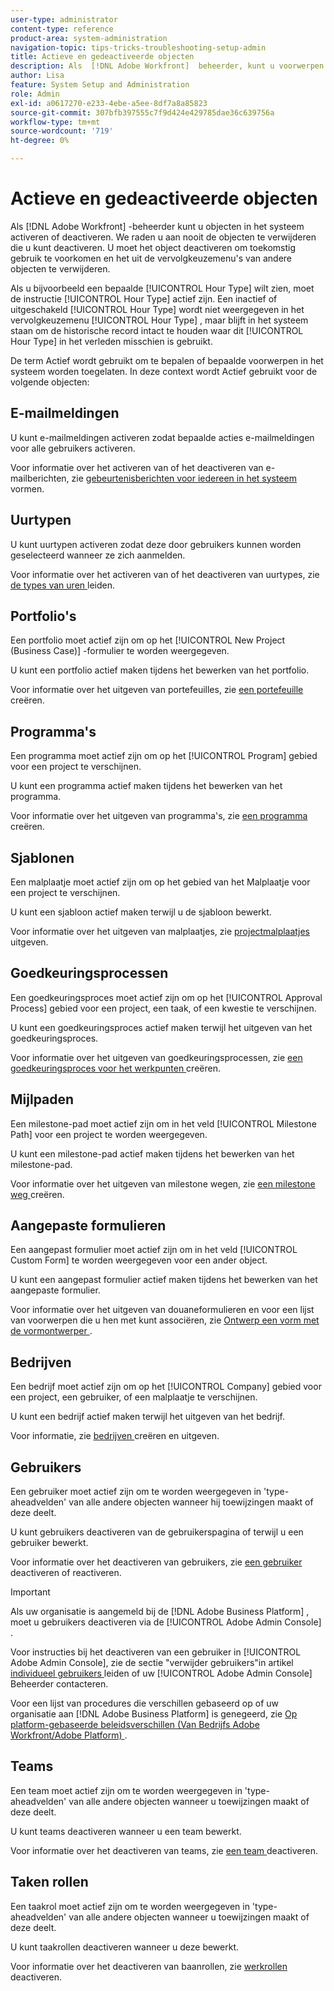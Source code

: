 ```yaml
---
user-type: administrator
content-type: reference
product-area: system-administration
navigation-topic: tips-tricks-troubleshooting-setup-admin
title: Actieve en gedeactiveerde objecten
description: Als  [!DNL Adobe Workfront]  beheerder, kunt u voorwerpen binnen het systeem activeren of deactiveren. We raden u aan nooit de objecten te verwijderen die u kunt deactiveren. U moet het object deactiveren om toekomstig gebruik te voorkomen en het uit de vervolgkeuzemenu's van andere objecten te verwijderen.
author: Lisa
feature: System Setup and Administration
role: Admin
exl-id: a0617270-e233-4ebe-a5ee-8df7a8a85823
source-git-commit: 307bfb397555c7f9d424e429785dae36c639756a
workflow-type: tm+mt
source-wordcount: '719'
ht-degree: 0%

---
```


# Actieve en gedeactiveerde objecten

Als [!DNL Adobe Workfront] -beheerder kunt u objecten in het systeem activeren of deactiveren. We raden u aan nooit de objecten te verwijderen die u kunt deactiveren. U moet het object deactiveren om toekomstig gebruik te voorkomen en het uit de vervolgkeuzemenu&#39;s van andere objecten te verwijderen.

Als u bijvoorbeeld een bepaalde [!UICONTROL Hour Type] wilt zien, moet de instructie [!UICONTROL Hour Type] actief zijn. Een inactief of uitgeschakeld [!UICONTROL Hour Type] wordt niet weergegeven in het vervolgkeuzemenu [!UICONTROL Hour Type] , maar blijft in het systeem staan om de historische record intact te houden waar dit [!UICONTROL Hour Type] in het verleden misschien is gebruikt.

De term Actief wordt gebruikt om te bepalen of bepaalde voorwerpen in het systeem worden toegelaten. In deze context wordt Actief gebruikt voor de volgende objecten:

## E-mailmeldingen

U kunt e-mailmeldingen activeren zodat bepaalde acties e-mailmeldingen voor alle gebruikers activeren.

Voor informatie over het activeren van of het deactiveren van e-mailberichten, zie [ gebeurtenisberichten voor iedereen in het systeem ](../../administration-and-setup/manage-workfront/emails/configure-event-notifications-for-everyone-in-the-system.md) vormen.

## Uurtypen

U kunt uurtypen activeren zodat deze door gebruikers kunnen worden geselecteerd wanneer ze zich aanmelden.

Voor informatie over het activeren van of het deactiveren van uurtypes, zie [ de types van uren ](../../administration-and-setup/set-up-workfront/configure-timesheets-schedules/hour-types.md) leiden.

## Portfolio&#39;s

Een portfolio moet actief zijn om op het [!UICONTROL New Project (Business Case)] -formulier te worden weergegeven.

U kunt een portfolio actief maken tijdens het bewerken van het portfolio.

Voor informatie over het uitgeven van portefeuilles, zie [ een portefeuille ](../../manage-work/portfolios/create-and-manage-portfolios/create-portfolios.md) creëren.

## Programma&#39;s

Een programma moet actief zijn om op het [!UICONTROL Program] gebied voor een project te verschijnen.

U kunt een programma actief maken tijdens het bewerken van het programma.

Voor informatie over het uitgeven van programma&#39;s, zie [ een programma ](../../manage-work/portfolios/create-and-manage-programs/create-program.md) creëren.

## Sjablonen

Een malplaatje moet actief zijn om op het gebied van het Malplaatje voor een project te verschijnen.

U kunt een sjabloon actief maken terwijl u de sjabloon bewerkt.

Voor informatie over het uitgeven van malplaatjes, zie [ projectmalplaatjes ](../../manage-work/projects/create-and-manage-templates/edit-templates.md) uitgeven.

## Goedkeuringsprocessen

Een goedkeuringsproces moet actief zijn om op het [!UICONTROL Approval Process] gebied voor een project, een taak, of een kwestie te verschijnen.

U kunt een goedkeuringsproces actief maken terwijl het uitgeven van het goedkeuringsproces.

Voor informatie over het uitgeven van goedkeuringsprocessen, zie [ een goedkeuringsproces voor het werkpunten ](../../administration-and-setup/customize-workfront/configure-approval-milestone-processes/create-approval-processes.md) creëren.

## Mijlpaden

Een milestone-pad moet actief zijn om in het veld [!UICONTROL Milestone Path] voor een project te worden weergegeven.

U kunt een milestone-pad actief maken tijdens het bewerken van het milestone-pad.

Voor informatie over het uitgeven van milestone wegen, zie [ een milestone weg ](../../administration-and-setup/customize-workfront/configure-approval-milestone-processes/create-milestone-path.md) creëren.

## Aangepaste formulieren

Een aangepast formulier moet actief zijn om in het veld [!UICONTROL Custom Form] te worden weergegeven voor een ander object.

U kunt een aangepast formulier actief maken tijdens het bewerken van het aangepaste formulier.

Voor informatie over het uitgeven van douaneformulieren en voor een lijst van voorwerpen die u hen met kunt associëren, zie [ Ontwerp een vorm met de vormontwerper ](/help/quicksilver/administration-and-setup/customize-workfront/create-manage-custom-forms/form-designer/design-a-form/design-a-form.md).

## Bedrijven

Een bedrijf moet actief zijn om op het [!UICONTROL Company] gebied voor een project, een gebruiker, of een malplaatje te verschijnen.

U kunt een bedrijf actief maken terwijl het uitgeven van het bedrijf.

Voor informatie, zie [ bedrijven ](../../administration-and-setup/set-up-workfront/organizational-setup/create-and-edit-companies.md) creëren en uitgeven.

## Gebruikers

Een gebruiker moet actief zijn om te worden weergegeven in &#39;type-aheadvelden&#39; van alle andere objecten wanneer hij toewijzingen maakt of deze deelt.

U kunt gebruikers deactiveren van de gebruikerspagina of terwijl u een gebruiker bewerkt.

Voor informatie over het deactiveren van gebruikers, zie [ een gebruiker ](../../administration-and-setup/add-users/create-and-manage-users/deactivate-a-user.md) deactiveren of reactiveren.

>[!IMPORTANT]
>
>Als uw organisatie is aangemeld bij de [!DNL Adobe Business Platform] , moet u gebruikers deactiveren via de [!UICONTROL Adobe Admin Console] .
>
>Voor instructies bij het deactiveren van een gebruiker in [!UICONTROL Adobe Admin Console], zie de sectie &quot;verwijder gebruikers&quot;in artikel [ individueel gebruikers ](https://helpx.adobe.com/enterprise/using/manage-users-individually.html) leiden of uw [!UICONTROL Adobe Admin Console] Beheerder contacteren.
>
>Voor een lijst van procedures die verschillen gebaseerd op of uw organisatie aan [!DNL Adobe Business Platform] is genegeerd, zie [ Op platform-gebaseerde beleidsverschillen (Van Bedrijfs Adobe Workfront/Adobe Platform) ](../../administration-and-setup/get-started-wf-administration/actions-in-admin-console.md).

## Teams

Een team moet actief zijn om te worden weergegeven in &#39;type-aheadvelden&#39; van alle andere objecten wanneer u toewijzingen maakt of deze deelt.

U kunt teams deactiveren wanneer u een team bewerkt.

Voor informatie over het deactiveren van teams, zie [ een team ](../../people-teams-and-groups/create-and-manage-teams/deactivate-a-team.md) deactiveren.

## Taken rollen

Een taakrol moet actief zijn om te worden weergegeven in &#39;type-aheadvelden&#39; van alle andere objecten wanneer u toewijzingen maakt of deze deelt.

U kunt taakrollen deactiveren wanneer u deze bewerkt.

Voor informatie over het deactiveren van baanrollen, zie [ werkrollen ](../../administration-and-setup/set-up-workfront/organizational-setup/deactivate-job-roles.md) deactiveren.

